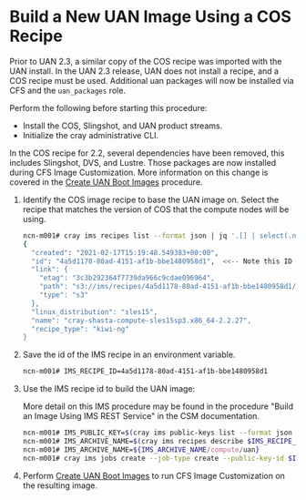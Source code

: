 
# Build a New UAN Image Using a COS Recipe

Prior to UAN 2.3, a similar copy of the COS recipe was imported with the UAN install. In the UAN 2.3 release, UAN does not install a recipe, and a COS recipe must be used. Additional uan packages will now be installed via CFS and the `uan_packages` role.

Perform the following before starting this procedure:

- Install the COS, Slingshot, and UAN product streams.
- Initialize the cray administrative CLI.

In the COS recipe for 2.2, several dependencies have been removed, this includes Slingshot, DVS, and Lustre. Those packages are now installed during CFS Image Customization. More information on this change is covered in the [Create UAN Boot Images](Create_UAN_Boot_Images.md) procedure.

1. Identify the COS image recipe to base the UAN image on. Select the recipe that matches the version of COS that the compute nodes will be using.

   ```bash
   ncn-m001# cray ims recipes list --format json | jq '.[] | select(.name | contains("compute"))'
   {
     "created": "2021-02-17T15:19:48.549383+00:00",
     "id": "4a5d1178-80ad-4151-af1b-bbe1480958d1",  <<-- Note this ID
     "link": {
       "etag": "3c3b292364f7739da966c9cdae096964",
       "path": "s3://ims/recipes/4a5d1178-80ad-4151-af1b-bbe1480958d1/recipe.tar.gz",
       "type": "s3"
     },
     "linux_distribution": "sles15",
     "name": "cray-shasta-compute-sles15sp3.x86_64-2.2.27",
     "recipe_type": "kiwi-ng"
   }
   ```

2. Save the id of the IMS recipe in an environment variable.

   ```bash
   ncn-m001# IMS_RECIPE_ID=4a5d1178-80ad-4151-af1b-bbe1480958d1
   ```

3. Use the IMS recipe id to build the UAN image:

   More detail on this IMS procedure may be found in the procedure "Build an Image Using IMS REST Service" in the CSM documentation.

   ```bash
   ncn-m001# IMS_PUBLIC_KEY=$(cray ims public-keys list --format json | jq -r ".[] | .id" | head -1)
   ncn-m001# IMS_ARCHIVE_NAME=$(cray ims recipes describe $IMS_RECIPE_ID --format json | jq -r .name)
   ncn-m001# IMS_ARCHIVE_NAME=${IMS_ARCHIVE_NAME/compute/uan}
   ncn-m001# cray ims jobs create --job-type create --public-key-id $IMS_PUBLIC_KEY --image-root-archive-name $IMS_ARCHIVE_NAME --artifact-id $IMS_RECIPE_ID
   ```

4. Perform [Create UAN Boot Images](Create_UAN_Boot_Images.md#) to run CFS Image Customization on the resulting image.
